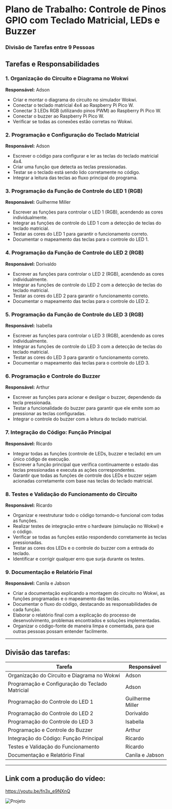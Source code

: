 # Plano de Trabalho: Controle de Pinos GPIO com Teclado Matricial, LEDs e Buzzer

### Divisão de Tarefas entre 9 Pessoas

## **Tarefas e Responsabilidades**

### 1. **Organização do Circuito e Diagrama no Wokwi**
**Responsável:** Adson 
- Criar e montar o diagrama do circuito no simulador Wokwi.
- Conectar o teclado matricial 4x4 ao Raspberry Pi Pico W.
- Conectar 3 LEDs RGB (utilizando pinos PWM) ao Raspberry Pi Pico W.
- Conectar o buzzer ao Raspberry Pi Pico W.
- Verificar se todas as conexões estão corretas no Wokwi.

### 2. **Programação e Configuração do Teclado Matricial**
**Responsável:** Adson
- Escrever o código para configurar e ler as teclas do teclado matricial 4x4.
- Criar uma função que detecta as teclas pressionadas.
- Testar se o teclado está sendo lido corretamente no código.
- Integrar a leitura das teclas ao fluxo principal do programa.

### 3. **Programação da Função de Controle do LED 1 (RGB)**
**Responsável:** Guilherme Miller 
- Escrever as funções para controlar o LED 1 (RGB), acendendo as cores individualmente.
- Integrar as funções de controle do LED 1 com a detecção de teclas do teclado matricial.
- Testar as cores do LED 1 para garantir o funcionamento correto.
- Documentar o mapeamento das teclas para o controle do LED 1.

### 4. **Programação da Função de Controle do LED 2 (RGB)**
**Responsável:** Dorivaldo 
- Escrever as funções para controlar o LED 2 (RGB), acendendo as cores individualmente.
- Integrar as funções de controle do LED 2 com a detecção de teclas do teclado matricial.
- Testar as cores do LED 2 para garantir o funcionamento correto.
- Documentar o mapeamento das teclas para o controle do LED 2.

### 5. **Programação da Função de Controle do LED 3 (RGB)**
**Responsável:** Isabella  
- Escrever as funções para controlar o LED 3 (RGB), acendendo as cores individualmente.
- Integrar as funções de controle do LED 3 com a detecção de teclas do teclado matricial.
- Testar as cores do LED 3 para garantir o funcionamento correto.
- Documentar o mapeamento das teclas para o controle do LED 3.

### 6. **Programação e Controle do Buzzer**
**Responsável:** Arthur  
- Escrever as funções para acionar e desligar o buzzer, dependendo da tecla pressionada.
- Testar a funcionalidade do buzzer para garantir que ele emite som ao pressionar as teclas configuradas.
- Integrar o controle do buzzer com a leitura do teclado matricial.

### 7. **Integração do Código: Função Principal**
**Responsável:** Ricardo  
- Integrar todas as funções (controle de LEDs, buzzer e teclado) em um único código de execução.
- Escrever a função principal que verifica continuamente o estado das teclas pressionadas e executa as ações correspondentes.
- Garantir que todas as funções de controle dos LEDs e buzzer sejam acionadas corretamente com base nas teclas do teclado matricial.

### 8. **Testes e Validação do Funcionamento do Circuito**
**Responsável:** Ricardo
- Organizar e reestruturar todo o código tornando-o funcional com todas as funções.
- Realizar testes de integração entre o hardware (simulação no Wokwi) e o código.
- Verificar se todas as funções estão respondendo corretamente às teclas pressionadas.
- Testar as cores dos LEDs e o controle do buzzer com a entrada do teclado.
- Identificar e corrigir qualquer erro que surja durante os testes.

### 9. **Documentação e Relatório Final**
**Responsável:** Canila e Jabson 
- Criar a documentação explicando a montagem do circuito no Wokwi, as funções programadas e o mapeamento das teclas.
- Documentar o fluxo do código, destacando as responsabilidades de cada função.
- Elaborar o relatório final com a explicação do processo de desenvolvimento, problemas encontrados e soluções implementadas.
- Organizar o código-fonte de maneira limpa e comentada, para que outras pessoas possam entender facilmente.

---

## **Divisão das tarefas:**

| **Tarefa**                                     | **Responsável**
|------------------------------------------------|------------|
| Organização do Circuito e Diagrama no Wokwi     |Adson            |
| Programação e Configuração do Teclado Matricial |Adson            | 
| Programação do Controle do LED 1                |Guilherme Miller | 
| Programação do Controle do LED 2                |Dorivaldo        | 
| Programação do Controle do LED 3                |Isabella         | 
| Programação e Controle do Buzzer                |Arthur           | 
| Integração do Código: Função Principal          |Ricardo          | 
| Testes e Validação do Funcionamento             |Ricardo          | 
| Documentação e Relatório Final                  |Canila e Jabson  | 

---
## **Link com a produção do vídeo:**
https://youtu.be/fn3x_e9NXnQ

![Projeto](https://github.com/user-attachments/assets/73b4b073-a170-4230-b83e-6b1ae70795ed)

